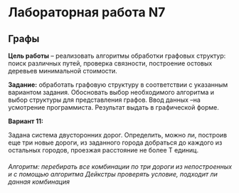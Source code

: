 # Лабораторная работа N7
## Графы

__Цель работы__ – реализовать алгоритмы обработки графовых структур: поиск различных  путей,  проверка  связности,  построение  остовых  деревьев минимальной стоимости.


__Задание:__ обработать  графовую  структуру  в  соответствии  с  указанным  вариантом задания. Обосновать выбор необходимого алгоритма и выбор структуры для представления  графов.  Ввод  данных –на  усмотрение  программиста. Результат выдать в графической форме. 


__Вариант 11:__

Задана   система   двусторонних   дорог. Определить, можно ли, построив еще три новые дороги,  из  заданного  города  добраться  до каждого  из  остальных  городов,  проезжая расстояние не более Т единиц.

###### Алгоритм: перебирать все комбинации по три дороги из непостроенных и с помощью алгоритма Дейкстры проверять условие, подходит ли данная комбинация
